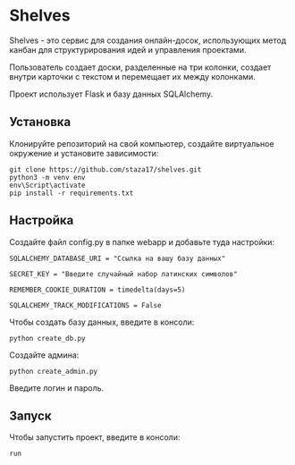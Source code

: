 # Shelves
Shelves - это сервис для создания онлайн-досок, использующих метод канбан для структурирования идей и управления проектами.

Пользователь создает доски, разделенные на три колонки, создает внутри карточки с текстом и перемещает их между колонками.

Проект использует Flask и базу данных SQLAlchemy.

## Установка

Клонируйте репозиторий на свой компьютер, создайте виртуальное окружение и установите зависимости:

```
git clone https://github.com/staza17/shelves.git
python3 -m venv env
env\Script\activate
pip install -r requirements.txt
```

## Настройка

Создайте файл config.py в папке webapp и добавьте туда настройки:

```
SQLALCHEMY_DATABASE_URI = "Ссылка на вашу базу данных"

SECRET_KEY = "Введите случайный набор латинских символов"

REMEMBER_COOKIE_DURATION = timedelta(days=5)

SQLALCHEMY_TRACK_MODIFICATIONS = False
```

Чтобы создать базу данных, введите в консоли:

```
python create_db.py
```

Создайте админа:

```
python create_admin.py
```

Введите логин и пароль.

## Запуск

Чтобы запустить проект, введите в консоли:

```
run
```